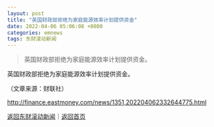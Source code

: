 ```yaml
---
layout: post
title: "英国财政部拒绝为家庭能源效率计划提供资金"
date: 2022-04-06 05:06:08 +0800
categories: emnews
tags: 东财滚动新闻
---
```

> 英国财政部拒绝为家庭能源效率计划提供资金。

<p>英国财政部拒绝为家庭能源效率计划提供资金。</p><p class="em_media">（文章来源：财联社）</p>

<http://finance.eastmoney.com/news/1351,202204062332644775.html>

[返回东财滚动新闻](//finews.withounder.com/emnews/)｜[返回首页](//finews.withounder.com/)